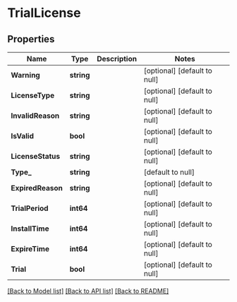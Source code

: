 # TrialLicense

## Properties
Name | Type | Description | Notes
------------ | ------------- | ------------- | -------------
**Warning** | **string** |  | [optional] [default to null]
**LicenseType** | **string** |  | [optional] [default to null]
**InvalidReason** | **string** |  | [optional] [default to null]
**IsValid** | **bool** |  | [optional] [default to null]
**LicenseStatus** | **string** |  | [optional] [default to null]
**Type_** | **string** |  | [default to null]
**ExpiredReason** | **string** |  | [optional] [default to null]
**TrialPeriod** | **int64** |  | [optional] [default to null]
**InstallTime** | **int64** |  | [optional] [default to null]
**ExpireTime** | **int64** |  | [optional] [default to null]
**Trial** | **bool** |  | [optional] [default to null]

[[Back to Model list]](../README.md#documentation-for-models) [[Back to API list]](../README.md#documentation-for-api-endpoints) [[Back to README]](../README.md)

